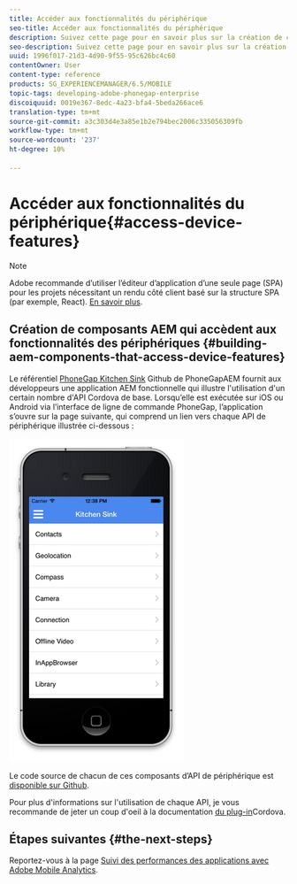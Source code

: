 ```yaml
---
title: Accéder aux fonctionnalités du périphérique
seo-title: Accéder aux fonctionnalités du périphérique
description: Suivez cette page pour en savoir plus sur la création de composants AEM qui accèdent aux fonctionnalités des périphériques. Le référentiel AEM PhoneGap Kitchen Sink Github fournit aux développeurs une application AEM fonctionnelle qui illustre l'utilisation d'un certain nombre d'API Cordova de base.
seo-description: Suivez cette page pour en savoir plus sur la création de composants AEM qui accèdent aux fonctionnalités des périphériques. Le référentiel AEM PhoneGap Kitchen Sink Github fournit aux développeurs une application AEM fonctionnelle qui illustre l'utilisation d'un certain nombre d'API Cordova de base.
uuid: 1996f017-21d3-4d90-9f55-95c626bc4c60
contentOwner: User
content-type: reference
products: SG_EXPERIENCEMANAGER/6.5/MOBILE
topic-tags: developing-adobe-phonegap-enterprise
discoiquuid: 0019e367-8edc-4a23-bfa4-5beda266ace6
translation-type: tm+mt
source-git-commit: a3c303d4e3a85e1b2e794bec2006c335056309fb
workflow-type: tm+mt
source-wordcount: '237'
ht-degree: 10%

---
```



# Accéder aux fonctionnalités du périphérique{#access-device-features}

>[!NOTE]
>
>Adobe recommande d’utiliser l’éditeur d’application d’une seule page (SPA) pour les projets nécessitant un rendu côté client basé sur la structure SPA (par exemple, React). [En savoir plus](/help/sites-developing/spa-overview.md).

## Création de composants AEM qui accèdent aux fonctionnalités des périphériques {#building-aem-components-that-access-device-features}

Le référentiel [PhoneGap Kitchen Sink](https://github.com/blefebvre/aem-phonegap-kitchen-sink) Github de PhoneGapAEM fournit aux développeurs une application AEM fonctionnelle qui illustre l&#39;utilisation d&#39;un certain nombre d&#39;API Cordova de base. Lorsqu’elle est exécutée sur iOS ou Android via l’interface de ligne de commande PhoneGap, l’application s’ouvre sur la page suivante, qui comprend un lien vers chaque API de périphérique illustrée ci-dessous :

![chlimage_1-107](assets/chlimage_1-107.png)

Le code source de chacun de ces composants d’API de périphérique est [disponible sur Github](https://github.com/blefebvre/aem-phonegap-kitchen-sink/tree/master/content/src/main/content/jcr_root/apps/brucelefebvre/kitchen-sink/components).

Pour plus d&#39;informations sur l&#39;utilisation de chaque API, je vous recommande de jeter un coup d&#39;oeil à la documentation [du plug-in](https://docs.phonegap.com/en/4.0.0/cordova_plugins_pluginapis.md.html)Cordova.

## Étapes suivantes {#the-next-steps}

Reportez-vous à la page [Suivi des performances des applications avec Adobe Mobile Analytics](/help/mobile/phonegap-intro-to-app-analytics.md).
